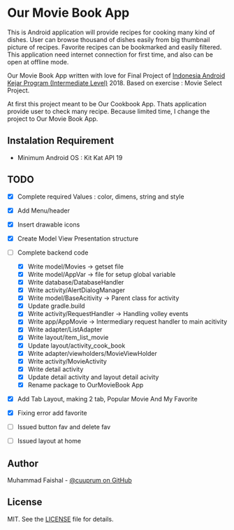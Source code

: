 Our Movie Book App
================

This is Android application will provide recipes for cooking many kind of dishes.
User can browse thousand of dishes easily from big thumbnail picture of recipes. 
Favorite recipes can be bookmarked and easily filtered.
This application need internet connection for first time, and also can be open at offline mode.

Our Movie Book App written with love for Final Project of [Indonesia Android Kejar Program (Intermediate Level)][1] 2018.
Based on exercise : Movie Select Project.

At first this project meant to be Our Cookbook App. Thats application provide user to check many recipe.
Because limited time, I change the project to Our Movie Book App.


Instalation Requirement
-----------------------
 * Minimum Android OS : Kit Kat API 19
 

TODO
----
 * [x] Complete required Values : color, dimens, string and style
 * [x] Add Menu/header
 * [x] Insert drawable icons
 * [x] Create Model View Presentation structure
 * [ ] Complete backend code
	* [x] Write model/Movies -> getset file
	* [x] Write model/AppVar -> file for setup global variable
	* [x] Write database/DatabaseHandler 
	* [x] Write activity/AlertDialogManager
	* [x] Write model/BaseAcitivity -> Parent class for activity	
	* [x] Update gradle.build
	* [x] Write activity/RequestHandler -> Handling volley events
	* [x] Write app/AppMovie -> Intermediary  request handler to main acitivity
	* [x] Write adapter/ListAdapter
	* [x] Write layout/item_list_movie
	* [x] Update layout/activity_cook_book
	* [x] Write adapter/viewholders/MovieViewHolder
	* [x] Write activity/MovieActivity
	* [x] Write detail activity
	* [x] Update detail activity and layout detail acivity
	* [x] Rename package to OurMovieBook App
 * [x] Add Tab Layout, making 2 tab, Popular Movie And My Favorite	
 * [x] Fixing error add favorite
 * [ ] Issued button fav and delete fav
 * [ ] Issued layout at home
	
	
Author
------
Muhammad Faishal - [@cuuprum on GitHub][2]

License
-------
MIT. See the [LICENSE][3] file for details.

[1]: http://indonesiaandroidkejar.id/
[2]: https://github.com/cuuprum	
[3]: https://github.com/cuuprum/blob/master/LICENSE
